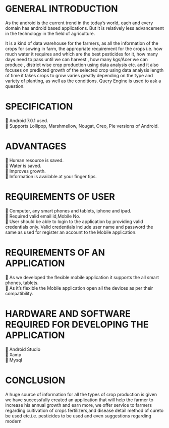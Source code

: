 

# GENERAL INTRODUCTION
As the android is the current trend in the today’s world, each and every
domain has android based applications. But it is relatively less advancement in
the technology in the field of agriculture.

It is a kind of data warehouse for the farmers, as all the information
of the crops for sowing in farm, the appropriate requirement for the crops i.e.
how much water it requires and which are the best pesticides for it, how many
days need to pass until we can harvest , how many kgs/Acer we can produce ,
district wise crop production using data analysis etc. and it also focuses on
predicted growth of the selected crop using data analysis length of time it
takes crops to grow varies greatly depending on the type and variety of
planting, as well as the conditions. Query Engine is used to ask a question.

# SPECIFICATION
 Android 7.0.1 used.\
 Supports Lollipop, Marshmellow, Nougat, Oreo, Pie versions of Android.

# ADVANTAGES
 Human resource is saved.\
 Water is saved.\
 Improves growth.\
 Information is available at your finger tips.

# REQUIREMENTS OF USER
 Computer, any smart phones and tablets, iphone and ipad.\
 Required valid email id,Mobile No.\
 User should be able to login to the application by providing valid
credentials only. Valid credentials include user name and password the
same as used for register an account to the Mobile application.

# REQUIREMENTS OF AN APPLICATION
 As we developed the flexible mobile application it supports the all
smart phones, tablets.\
 As it’s flexible the Mobile application open all the devices as per
their compatibility.

# HARDWARE AND SOFTWARE REQUIRED FOR DEVELOPING THE APPLICATION
 Android Studio\
 Xamp\
 Mysql


# CONCLUSION
A huge source of information for all the types of crop production is
given we have successfully created an application that will help the farmer to
increase his annual growth and earn more, we offer service to farmers
regarding cultivation of crops fertilizers,and disease detail method of cureto
be used etc.i.e. pesticides to be used and even suggestions regarding modern


